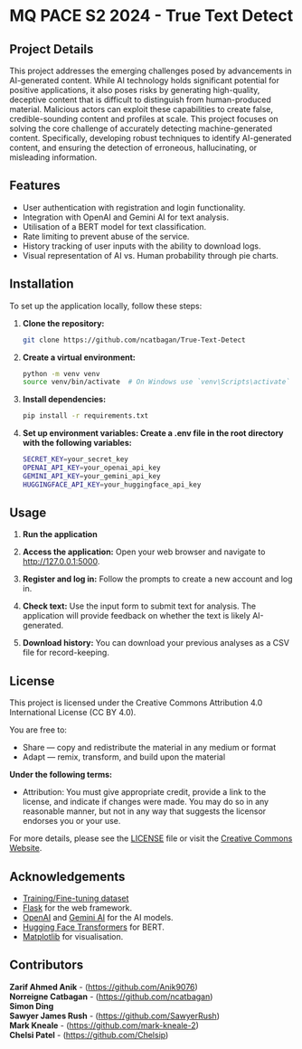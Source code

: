 # MQ PACE S2 2024 - True Text Detect 
<h2>Project Details</h2>
<p>This project addresses the emerging challenges posed by advancements in AI-generated content. While AI technology holds significant potential for positive applications, it also poses risks by generating high-quality, deceptive content that is difficult to distinguish from human-produced material. Malicious actors can exploit these capabilities to create false, credible-sounding content and profiles at scale. This project focuses on solving the core challenge of accurately detecting machine-generated content. Specifically, developing robust techniques to identify AI-generated content, and ensuring the detection of erroneous, hallucinating, or misleading information.</p>

<h2>Features</h2>
<ul>
  <li>User authentication with registration and login functionality. </li> 
  <li>Integration with OpenAI and Gemini AI for text analysis. </li>  
  <li>Utilisation of a BERT model for text classification. </li> 
  <li>Rate limiting to prevent abuse of the service. </li> 
  <li>History tracking of user inputs with the ability to download logs. </li>  
  <li>Visual representation of AI vs. Human probability through pie charts. </li> 
</ul>

<h2>Installation</h2>
<p>To set up the application locally, follow these steps:

1. **Clone the repository:**
    ```bash
   git clone https://github.com/ncatbagan/True-Text-Detect
   ```

2. **Create a virtual environment:**
    ```bash
    python -m venv venv
    source venv/bin/activate  # On Windows use `venv\Scripts\activate`
    ```

3. **Install dependencies:**
    ```bash
    pip install -r requirements.txt
    ```

4. **Set up environment variables: Create a .env file in the root directory with the following variables:**
    ```bash
    SECRET_KEY=your_secret_key
    OPENAI_API_KEY=your_openai_api_key
    GEMINI_API_KEY=your_gemini_api_key
    HUGGINGFACE_API_KEY=your_huggingface_api_key
    ```
</p>

<h2>Usage</h2>
<p>
  
1. **Run the application**

2. **Access the application:** Open your web browser and navigate to http://127.0.0.1:5000.

3. **Register and log in:** Follow the prompts to create a new account and log in.

4. **Check text:** Use the input form to submit text for analysis. The application will provide feedback on whether the text is likely AI-generated.

5. **Download history:** You can download your previous analyses as a CSV file for record-keeping.
</p>

<h2>License</h2>

This project is licensed under the Creative Commons Attribution 4.0 International License (CC BY 4.0). 

You are free to:
<ul>
<li>Share — copy and redistribute the material in any medium or format </li>
<li>Adapt — remix, transform, and build upon the material </li>
</ul>

**Under the following terms:**
<ul>
<li> Attribution: You must give appropriate credit, provide a link to the license, and indicate if changes were made. You may do so in any reasonable manner, but not in any way that suggests the licensor endorses you or your use. </li>
</ul>
<p>For more details, please see the <a href="LICENSE">LICENSE</a> file or visit the <a href="https://creativecommons.org/licenses/by/4.0/">Creative Commons Website</a>.</p>


<h2>Acknowledgements</h2>
<ul>
  <li><a href="https://www.kaggle.com/datasets/shanegerami/ai-vs-human-text" target="_blank">Training/Fine-tuning dataset</a></li>
  <li><a href="https://flask.palletsprojects.com/" target="_blank">Flask</a> for the web framework.</li>
  <li><a href="https://openai.com/" target="_blank">OpenAI</a> and <a href="https://google.com/generativeai" target="_blank">Gemini AI</a> for the AI models.</li>
  <li><a href="https://huggingface.co/transformers/" target="_blank">Hugging Face Transformers</a> for BERT.</li>
  <li><a href="https://matplotlib.org/" target="_blank">Matplotlib</a> for visualisation.</li>

</ul>

<h2>Contributors</h2>

**Zarif Ahmed Anik** - (https://github.com/Anik9076)<br>
**Norreigne Catbagan** - (https://github.com/ncatbagan)<br>
**Simon Ding** <br>
**Sawyer James Rush** - (https://github.com/SawyerRush)<br>
**Mark Kneale** - (https://github.com/mark-kneale-2)<br>
**Chelsi Patel** - (https://github.com/Chelsip)<br>
